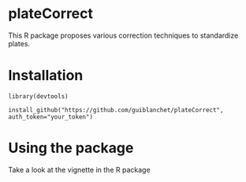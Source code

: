 # plateCorrect

This R package proposes various correction techniques to standardize plates.

# Installation

```
library(devtools)

install_github("https://github.com/guiblanchet/plateCorrect", auth_token="your_token")
```

# Using the package

Take a look at the vignette in the R package
